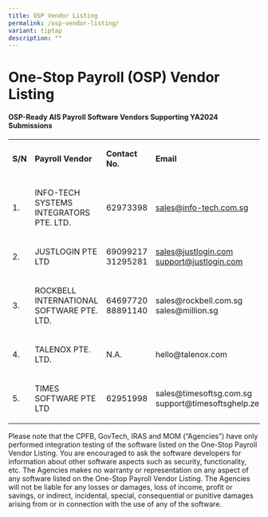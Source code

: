 ```yaml
---
title: OSP Vendor Listing
permalink: /osp-vendor-listing/
variant: tiptap
description: ""
---
```

<h1>One-Stop Payroll (OSP) Vendor Listing</h1>
<h4>OSP-Ready<strong> </strong>AIS Payroll Software Vendors Supporting YA2024 Submissions</h4>
<table style="minWidth: 100px">
<colgroup>
<col>
<col>
<col>
<col>
</colgroup>
<tbody>
<tr>
<td rowspan="1" colspan="1">
<p><strong>S/N</strong>
</p>
</td>
<td rowspan="1" colspan="1">
<p><strong>Payroll Vendor</strong>
</p>
</td>
<td rowspan="1" colspan="1">
<p><strong>Contact No.</strong>
</p>
</td>
<td rowspan="1" colspan="1">
<p><strong>Email</strong>
</p>
</td>
</tr>
<tr>
<td rowspan="1" colspan="1">
<p>1.</p>
</td>
<td rowspan="1" colspan="1">
<p>INFO-TECH SYSTEMS INTEGRATORS PTE. LTD.</p>
</td>
<td rowspan="1" colspan="1">
<p>62973398</p>
</td>
<td rowspan="1" colspan="1">
<p><a href="mailto:sales@info-tech.com.sg" rel="noopener noreferrer nofollow" target="_blank">sales@info-tech.com.sg</a>
</p>
</td>
</tr>
<tr>
<td rowspan="1" colspan="1">
<p>2.</p>
</td>
<td rowspan="1" colspan="1">
<p>JUSTLOGIN PTE LTD</p>
</td>
<td rowspan="1" colspan="1">
<p>69099217
<br>31295281</p>
</td>
<td rowspan="1" colspan="1">
<p><a href="mailto:sales@justlogin.com" rel="noopener noreferrer nofollow" target="_blank">sales@justlogin.com</a> 
<br><a href="mailto:support@justlogin.com" rel="noopener noreferrer nofollow" target="_blank">support@justlogin.com</a>
</p>
</td>
</tr>
<tr>
<td rowspan="1" colspan="1">
<p>3.</p>
</td>
<td rowspan="1" colspan="1">
<p>ROCKBELL INTERNATIONAL SOFTWARE PTE. LTD.</p>
</td>
<td rowspan="1" colspan="1">
<p>64697720
<br>88891140</p>
</td>
<td rowspan="1" colspan="1">
<p><a rel="noopener noreferrer nofollow" target="_blank">sales@rockbell.com.sg</a> 
<br><a rel="noopener noreferrer nofollow" target="_blank">sales@million.sg</a>
</p>
</td>
</tr>
<tr>
<td rowspan="1" colspan="1">
<p>4.</p>
</td>
<td rowspan="1" colspan="1">
<p>TALENOX PTE. LTD.</p>
</td>
<td rowspan="1" colspan="1">
<p>N.A.</p>
</td>
<td rowspan="1" colspan="1">
<p><a rel="noopener noreferrer nofollow" target="_blank">hello@talenox.com</a>
</p>
</td>
</tr>
<tr>
<td rowspan="1" colspan="1">
<p>5.</p>
</td>
<td rowspan="1" colspan="1">
<p>TIMES SOFTWARE PTE LTD</p>
</td>
<td rowspan="1" colspan="1">
<p>62951998</p>
</td>
<td rowspan="1" colspan="1">
<p><a rel="noopener noreferrer nofollow" target="_blank">sales@timesoftsg.com.sg</a> 
<br><a rel="noopener noreferrer nofollow" target="_blank">support@timesoftsghelp.zendesk.com</a>
</p>
</td>
</tr>
</tbody>
</table>
<p></p>
<p>Please note that the CPFB, GovTech, IRAS and MOM (“Agencies”) have only
performed integration testing of the software listed on the One-Stop Payroll
Vendor Listing. You are encouraged to ask the software developers for information
about other software aspects such as security, functionality, etc. The
Agencies makes no warranty or representation on any aspect of any software
listed on the One-Stop Payroll Vendor Listing. The Agencies will not be
liable for any losses or damages, loss of income, profit or savings, or
indirect, incidental, special, consequential or punitive damages arising
from or in connection with the use of any of the software.
<br>
</p>
<p></p>